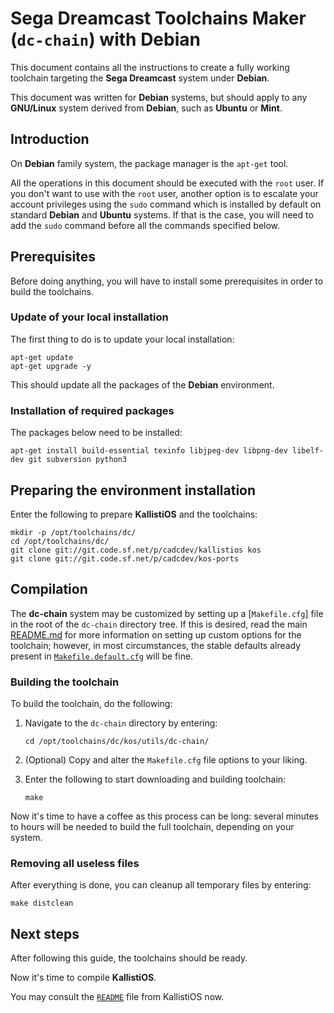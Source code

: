 # Sega Dreamcast Toolchains Maker (`dc-chain`) with Debian #

This document contains all the instructions to create a fully working
toolchain targeting the **Sega Dreamcast** system under **Debian**.

This document was written for **Debian** systems, but should apply to any
**GNU/Linux** system derived from **Debian**, such as **Ubuntu** or **Mint**.

## Introduction ##

On **Debian** family system, the package manager is the `apt-get` tool.

All the operations in this document should be executed with the `root` user. If 
you don't want to use with the `root` user, another option is to escalate your
account privileges using the `sudo` command which is installed by default on
standard **Debian** and **Ubuntu** systems. If that is the case, you will need
to add the `sudo` command before all the commands specified below.

## Prerequisites ##

Before doing anything, you will have to install some prerequisites in order to
build the toolchains.

### Update of your local installation ###

The first thing to do is to update your local installation:
```
apt-get update
apt-get upgrade -y	
```
This should update all the packages of the **Debian** environment.

### Installation of required packages ###

The packages below need to be installed:
```
apt-get install build-essential texinfo libjpeg-dev libpng-dev libelf-dev git subversion python3
```

## Preparing the environment installation ##

Enter the following to prepare **KallistiOS** and the toolchains:
```
mkdir -p /opt/toolchains/dc/
cd /opt/toolchains/dc/
git clone git://git.code.sf.net/p/cadcdev/kallistios kos
git clone git://git.code.sf.net/p/cadcdev/kos-ports
```

## Compilation ##

The **dc-chain** system may be customized by setting up a
[`Makefile.cfg`] file in the root of the `dc-chain` directory tree. If this is
desired, read the main [README.md](../README.md) for more information on
setting up custom options for the toolchain; however, in most circumstances,
the stable defaults already present in
[`Makefile.default.cfg`](../Makefile.default.cfg) will be fine.

### Building the toolchain ###

To build the toolchain, do the following:

1. Navigate to the `dc-chain` directory by entering:
	```
	cd /opt/toolchains/dc/kos/utils/dc-chain/
	```

2. (Optional) Copy and alter the `Makefile.cfg` file options to your liking.

3. Enter the following to start downloading and building toolchain:
	```
	make
	```

Now it's time to have a coffee as this process can be long: several minutes to
hours will be needed to build the full toolchain, depending on your system.

### Removing all useless files ###

After everything is done, you can cleanup all temporary files by entering:
```
make distclean
```
## Next steps ##

After following this guide, the toolchains should be ready.

Now it's time to compile **KallistiOS**.

You may consult the [`README`](../../../doc/README.md) file from KallistiOS now.
